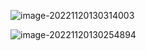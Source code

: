 

![image-20221120130314003](http://devyk.top/2022/202306111504028.png)

![image-20221120130254894](http://devyk.top/2022/202306111504462.png)